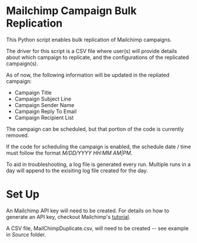# Mailchimp Campaign Bulk Replication

This Python script enables bulk replication of Mailchimp campaigns. 

The driver for this script is a CSV file where user(s) will provide details about which campaign to replicate, and the configurations of the replicated campaign(s).

As of now, the following information will be updated in the repliated campaign:
* Campaign Title
* Campaign Subject Line
* Campaign Sender Name
* Campaign Reply To Email
* Campaign Recipient List

The campaign can be scheduled, but that portion of the code is currently removed.

If the code for scheduling the campaign is enabled, the schedule date / time must follow the format *M/DD/YYYY HH:MM AM|PM*.

To aid in troubleshooting, a log file is generated every run. Multiple runs in a day will append to the exisiting log file created for the day.

# Set Up
An Mailchimp API key will need to be created. For details on how to generate an API key, checkout Mailchimp's [tutorial](https://mailchimp.com/help/about-api-keys/).

A CSV file, MailChimpDuplicate.csv, will need to be created -- see example in *Source* folder.
